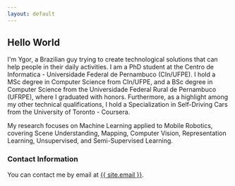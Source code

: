 ```yaml
---
layout: default
---
```


## Hello World

I'm Ygor, a Brazilian guy trying to create technological solutions that can help people in their daily activities. I am a PhD student at the Centro de Informatica - Universidade Federal de Pernambuco (CIn/UFPE). I hold a MSc degree in Computer Science from CIn/UFPE, and a BSc degree in Computer Science from the Universidade Federal Rural de Pernambuco (UFRPE), where I graduated with honors. Furthermore, as a highlight among my other technical qualifications, I hold a Specialization in Self-Driving Cars from the University of Toronto - Coursera.

My research focuses on Machine Learning applied to Mobile Robotics, covering Scene Understanding, Mapping, Computer Vision, Representation Learning, Unsupervised, and Semi-Supervised Learning.

### Contact Information

You can contact me by email at <a href="mailto:{{ site.email }}">{{ site.email }}</a>.



